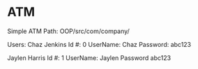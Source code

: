# ATM
Simple ATM
Path:  OOP/src/com/company/


Users:
Chaz Jenkins
  Id #: 0
  UserName: Chaz
  Password: abc123
  
Jaylen Harris
  Id #: 1
  UserName: Jaylen
  Password abc123 

